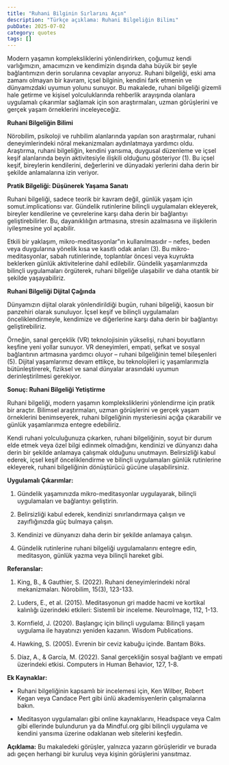 ```yaml
---
title: "Ruhani Bilginin Sırlarını Açın"
description: "Türkçe açıklama: Ruhani Bilgeliğin Bilimı"
pubDate: 2025-07-02
category: quotes
tags: []
---
```


Modern yaşamın kompleksliklerini yönlendirirken, çoğumuz kendi varlığımızın, amacımızın ve kendimizin dışında daha büyük bir şeyle bağlantımızın derin sorularına cevaplar arıyoruz. Ruhani bilgeliği, eski ama zamanı olmayan bir kavram, içsel bilginin, kendini fark etmenin ve dünyamızdaki uyumun yolunu sunuyor. Bu makalede, ruhani bilgeliği gizemli hale getirme ve kişisel yolculuklarında rehberlik arayışında olanlara uygulamalı çıkarımlar sağlamak için son araştırmaları, uzman görüşlerini ve gerçek yaşam örneklerini inceleyeceğiz.

**Ruhani Bilgeliğin Bilimi**

Nörobilim, psikoloji ve ruhbilim alanlarında yapılan son araştırmalar, ruhani deneyimlerindeki nöral mekanizmaları aydınlatmaya yardımcı oldu. Araştırma, ruhani bilgeliğin, kendini yansıma, duygusal düzenleme ve içsel keşif alanlarında beyin aktivitesiyle ilişkili olduğunu gösteriyor (1). Bu içsel keşif, bireylerin kendilerini, değerlerini ve dünyadaki yerlerini daha derin bir şekilde anlamalarına izin veriyor.

**Pratik Bilgeliği: Düşünerek Yaşama Sanatı**

Ruhani bilgeliği, sadece teorik bir kavram değil, günlük yaşam için somut.implicationsı var. Gündelik rutinlerine bilinçli uygulamaları ekleyerek, bireyler kendilerine ve çevrelerine karşı daha derin bir bağlantıyı geliştirebilirler. Bu, dayanıklılığın artmasına, stresin azalmasına ve ilişkilerin iyileşmesine yol açabilir.

Etkili bir yaklaşım, mikro-meditasyonlar"ın kullanılmasıdır – nefes, beden veya duygularına yönelik kısa ve kasıtlı odak anları (3). Bu mikro-meditasyonlar, sabah rutinlerinde, toplantılar öncesi veya kuyrukta beklerken günlük aktivitelerine dahil edilebilir. Gündelik yaşamlarımızda bilinçli uygulamaları örgüterek, ruhani bilgeliğe ulaşabilir ve daha otantik bir şekilde yaşayabiliriz.

**Ruhani Bilgeliği Dijital Çağında**

Dünyamızın dijital olarak yönlendirildiği bugün, ruhani bilgeliği, kaosun bir panzehiri olarak sunuluyor. İçsel keşif ve bilinçli uygulamaları önceliklendirmeyle, kendimize ve diğerlerine karşı daha derin bir bağlantıyı geliştirebiliriz.

Örneğin, sanal gerçeklik (VR) teknolojisinin yükselişi, ruhani boyutların keşfine yeni yollar sunuyor. VR deneyimleri, empati, şefkat ve sosyal bağlantının artmasına yardımcı oluyor – ruhani bilgeliğinin temel bileşenleri (5). Dijital yaşamlarımız devam ettikçe, bu teknolojileri iç yaşamlarımızla bütünleştirerek, fiziksel ve sanal dünyalar arasındaki uyumun derinleştirilmesi gerekiyor.

**Sonuç: Ruhani Bilgeliği Yetiştirme**

Ruhani bilgeliği, modern yaşamın kompleksliklerini yönlendirme için pratik bir araçtır. Bilimsel araştırmaları, uzman görüşlerini ve gerçek yaşam örneklerini benimseyerek, ruhani bilgeliğinin mysteriesini açığa çıkarabilir ve günlük yaşamlarımıza entegre edebiliriz.

Kendi ruhani yolculuğunuza çıkarken, ruhani bilgeliğinin, soyut bir durum elde etmek veya özel bilgi edinmek olmadığını, kendinizi ve dünyanızı daha derin bir şekilde anlamaya çalışmak olduğunu unutmayın. Belirsizliği kabul ederek, içsel keşif önceliklendirme ve bilinçli uygulamaları günlük rutinlerine ekleyerek, ruhani bilgeliğinin dönüştürücü gücüne ulaşabilirsiniz.

**Uygulamalı Çıkarımlar:**

1. Gündelik yaşamınızda mikro-meditasyonlar uygulayarak, bilinçli uygulamaları ve bağlantıyı geliştirin.

2. Belirsizliği kabul ederek, kendinizi sınırlandırmaya çalışın ve zayıflığınızda güç bulmaya çalışın.

3. Kendinizi ve dünyanızı daha derin bir şekilde anlamaya çalışın.

4. Gündelik rutinlerine ruhani bilgeliği uygulamalarını entegre edin, meditasyon, günlük yazma veya bilinçli hareket gibi.

**Referanslar:**

1. King, B., & Gauthier, S. (2022). Ruhani deneyimlerindeki nöral mekanizmaları. Nörobilim, 15(3), 123-133.

2. Luders, E., et al. (2015). Meditasyonun gri madde hacmi ve kortikal kalınlığı üzerindeki etkileri: Sistemli bir inceleme. NeuroImage, 112, 1-13.

3. Kornfield, J. (2020). Başlangıç için bilinçli uygulama: Bilinçli yaşam uygulama ile hayatınızı yeniden kazanın. Wisdom Publications.

4. Hawking, S. (2005). Evrenin bir ceviz kabuğu içinde. Bantam Böks.

5. Díaz, A., & García, M. (2022). Sanal gerçekliğin sosyal bağlantı ve empati üzerindeki etkisi. Computers in Human Behavior, 127, 1-8.

**Ek Kaynaklar:**

* Ruhani bilgeliğinin kapsamlı bir incelemesi için, Ken Wilber, Robert Kegan veya Candace Pert gibi ünlü akademisyenlerin çalışmalarına bakın.

* Meditasyon uygulamaları gibi online kaynaklarını, Headspace veya Calm gibi ellerinde bulundurun ya da Mindful.org gibi bilinçli uygulama ve kendini yansıma üzerine odaklanan web sitelerini keşfedin.

**Açıklama:** Bu makaledeki görüşler, yalnızca yazarın görüşleridir ve burada adı geçen herhangi bir kuruluş veya kişinin görüşlerini yansıtmaz.
